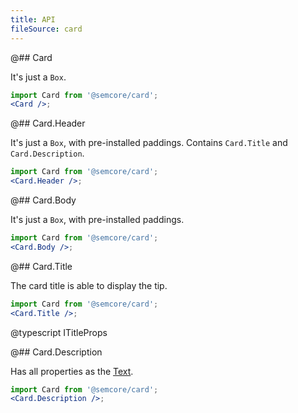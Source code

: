 ```yaml
---
title: API
fileSource: card
---
```


@## Card

It's just a `Box`.

```jsx
import Card from '@semcore/card';
<Card />;
```

@## Card.Header

It's just a `Box`, with pre-installed paddings. Contains `Card.Title` and `Card.Description`.

```jsx
import Card from '@semcore/card';
<Card.Header />;
```

@## Card.Body

It's just a `Box`, with pre-installed paddings.

```jsx
import Card from '@semcore/card';
<Card.Body />;
```

@## Card.Title

The card title is able to display the tip.

```jsx
import Card from '@semcore/card';
<Card.Title />;
```

@typescript ITitleProps

@## Card.Description

Has all properties as the [Text](/style/typography/typography-api/#a9dffb).

```jsx
import Card from '@semcore/card';
<Card.Description />;
```
